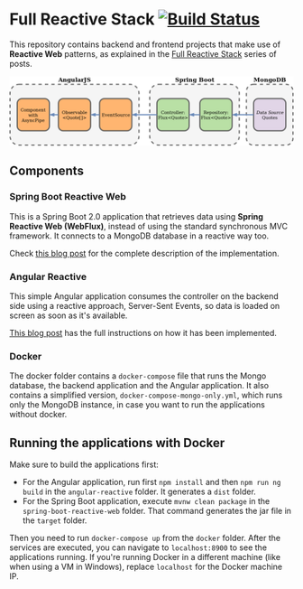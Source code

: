 # Full Reactive Stack [![Build Status](https://travis-ci.org/mechero/full-reactive-stack.svg?branch=master)](https://travis-ci.org/mechero/full-reactive-stack)

This repository contains backend and frontend projects that make use of **Reactive Web** patterns,
as explained in the [Full Reactive Stack](https://thepracticaldeveloper.com/full-reactive-stack)
series of posts.

![Full Reactive Stack Overview](resources/reactive_overview.png)

## Components

### Spring Boot Reactive Web

This is a Spring Boot 2.0 application that retrieves data using **Spring Reactive Web (WebFlux)**,
instead of using the standard synchronous MVC framework. It connects to a MongoDB database in a reactive
way too.

Check [this blog post](https://thepracticaldeveloper.com/2017/11/04/full-reactive-stack-with-spring-webflux-and-angularjs/)
for the complete description of the implementation.

### Angular Reactive

This simple Angular application consumes the controller on the backend side using a reactive approach,
 Server-Sent Events, so data is loaded on screen as soon as it's available.

[This blog post](https://thepracticaldeveloper.com/2017/11/04/full-reactive-stack-ii-the-angularjs-client/)
has the full instructions on how it has been implemented.

### Docker

The docker folder contains a `docker-compose` file that runs the Mongo database, the backend application
and the Angular application. It also contains a simplified version, `docker-compose-mongo-only.yml`, which
runs only the MongoDB instance, in case you want to run the applications without docker.

## Running the applications with Docker

Make sure to build the applications first:

* For the Angular application, run first `npm install` and then `npm run ng build`
in the `angular-reactive` folder. It generates a `dist` folder.
* For the Spring Boot application, execute `mvnw clean package` in the `spring-boot-reactive-web` folder.
That command generates the jar file in the `target` folder.

Then you need to run `docker-compose up` from the `docker` folder. After the services are executed, you
can navigate to `localhost:8900` to see the applications running. If you're running Docker in a different
machine (like when using a VM in Windows), replace `localhost` for the Docker machine IP.
